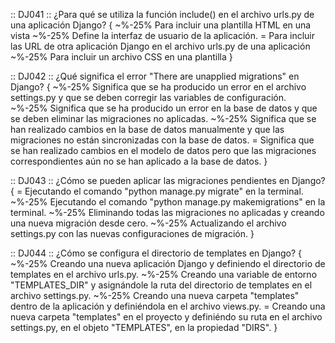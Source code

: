 :: DJ041 ::
¿Para qué se utiliza la función include() en el archivo urls.py de una aplicación Django?
{
  ~%-25% Para incluir una plantilla HTML en una vista
  ~%-25% Define la interfaz de usuario de la aplicación.
  = Para incluir las URL de otra aplicación Django en el archivo urls.py de una aplicación
  ~%-25% Para incluir un archivo CSS en una plantilla
}

:: DJ042 ::
¿Qué significa el error "There are unapplied migrations" en Django?
{
  ~%-25% Significa que se ha producido un error en el archivo settings.py y que se deben corregir las variables de configuración.
  ~%-25% Significa que se ha producido un error en la base de datos y que se deben eliminar las migraciones no aplicadas.
  ~%-25% Significa que se han realizado cambios en la base de datos manualmente y que las migraciones no están sincronizadas con la base de datos.
  = Significa que se han realizado cambios en el modelo de datos pero que las migraciones correspondientes aún no se han aplicado a la base de datos.
}

:: DJ043 ::
¿Cómo se pueden aplicar las migraciones pendientes en Django?
{
  = Ejecutando el comando "python manage.py migrate" en la terminal.
  ~%-25% Ejecutando el comando "python manage.py makemigrations" en la terminal.
  ~%-25% Eliminando todas las migraciones no aplicadas y creando una nueva migración desde cero.
  ~%-25% Actualizando el archivo settings.py con las nuevas configuraciones de migración.
}

:: DJ044 ::
¿Cómo se configura el directorio de templates en Django?
{
  ~%-25% Creando una nueva aplicación Django y definiendo el directorio de templates en el archivo urls.py.
  ~%-25% Creando una variable de entorno "TEMPLATES_DIR" y asignándole la ruta del directorio de templates en el archivo settings.py.
  ~%-25% Creando una nueva carpeta "templates" dentro de la aplicación y definiéndola en el archivo views.py.
  = Creando una nueva carpeta "templates" en el proyecto y definiéndo su ruta en el archivo settings.py, en el objeto "TEMPLATES", en la propiedad "DIRS".
}

